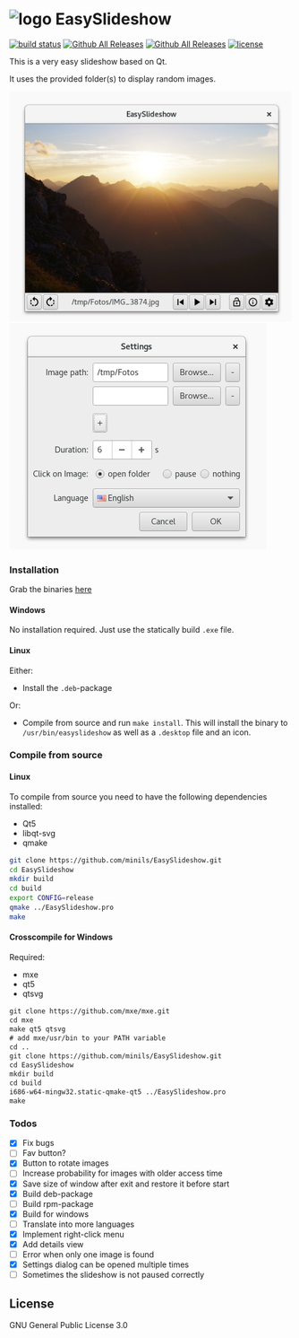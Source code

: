 # ![logo](https://cdn.rawgit.com/minils/EasySlideshow/master/svg/easyslideshow.svg "Logo Title Text 1") EasySlideshow
[![build status](https://travis-ci.org/minils/EasySlideshow.svg?branch=master "build status")](https://travis-ci.org/minils/EasySlideshow/builds)
[![Github All Releases](https://img.shields.io/github/downloads/minils/EasySlideshow/total.svg?maxAge=3600)](https://github.com/minils/EasySlideshow/releases)
[![Github All Releases](https://img.shields.io/github/release/minils/EasySlideshow.svg?maxAge=3600)](https://github.com/minils/EasySlideshow/releases)
[![license](https://img.shields.io/github/license/minils/EasySlideshow.svg?maxAge=3600)](https://github.com/minils/EasySlideshow/blob/master/LICENSE)

This is a very easy slideshow based on Qt.

It uses the provided folder(s) to display random images.

![Screenshot of main window](https://raw.githubusercontent.com/minils/EasySlideshow/master/screenshot1.png)
![Screenshot of settings](https://raw.githubusercontent.com/minils/EasySlideshow/master/screenshot2.png)

### Installation

Grab the binaries [here](https://github.com/minils/EasySlideshow/releases)

#### Windows
No installation required. Just use the statically build `.exe` file.

#### Linux
Either:
- Install the `.deb`-package

Or:
- Compile from source and run `make install`. This will install the binary to `/usr/bin/easyslideshow` as well as a `.desktop` file and an icon.

### Compile from source

#### Linux
To compile from source you need to have the following dependencies installed:
- Qt5
- libqt-svg
- qmake

```sh
git clone https://github.com/minils/EasySlideshow.git
cd EasySlideshow
mkdir build
cd build
export CONFIG=release
qmake ../EasySlideshow.pro
make
```

#### Crosscompile for Windows
Required:
- mxe
- qt5
- qtsvg
```
git clone https://github.com/mxe/mxe.git
cd mxe
make qt5 qtsvg
# add mxe/usr/bin to your PATH variable
cd ..
git clone https://github.com/minils/EasySlideshow.git
cd EasySlideshow
mkdir build
cd build
i686-w64-mingw32.static-qmake-qt5 ../EasySlideshow.pro
make
```

### Todos

- [x] Fix bugs
- [ ] Fav button?
- [x] Button to rotate images
- [ ] Increase probability for images with older access time
- [x] Save size of window after exit and restore it before start
- [x] Build deb-package
- [ ] Build rpm-package
- [x] Build for windows
- [ ] Translate into more languages
- [x] Implement right-click menu
- [x] Add details view
- [ ] Error when only one image is found
- [x] Settings dialog can be opened multiple times
- [ ] Sometimes the slideshow is not paused correctly

License
----

GNU General Public License 3.0
